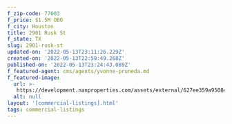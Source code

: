 ```yaml
---
f_zip-code: 77003
f_price: $1.5M OBO
f_city: Houston
title: 2901 Rusk St
f_state: TX
slug: 2901-rusk-st
updated-on: '2022-05-13T23:11:26.229Z'
created-on: '2022-05-13T22:59:49.268Z'
published-on: '2022-05-13T23:24:43.089Z'
f_featured-agent: cms/agents/yvonne-pruneda.md
f_featured-image:
  url: >-
   https://development.nanproperties.com/assets/external/627ee359a950843e8b9b4c45_screen20shot202022-05-1320at204.01.40%20PM.png
  alt: null
layout: '[commercial-listings].html'
tags: commercial-listings
---
```



